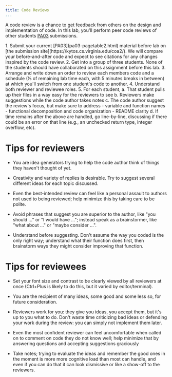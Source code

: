 ```yaml
---
title: Code Reviews
...
```


A code review is a chance to get feedback from others on the design and implementation of code. In this lab, you'll perform peer code reviews of other students [PA03](pa03-pagetable2.html) submissions.


<div class="exercise long">
1. Submit your current [PA03](pa03-pagetable2.html) material before lab on [the submission site](https://kytos.cs.virginia.edu/coa2/).
    We will compare your before-and-after code and expect to see citations for any changes inspired by the code review.
2. Get into a group of three students. None of the students should have collaborated on this assignment before this lab.
3. Arrange and write down an order to review each members code and a schedule (⅓ of remaining lab time each, with 5 minutes breaks in between) at which you'll switch from one student's code to another.
4. Understand both reviewer and reviewee roles.
5. For each student,
    a. That student pulls up their files in a way easy for the reviewers to see
    b. Reviewers make suggestions while the code author takes notes
    c. The code author suggest the review's focus, but make sure to address
        - variable and function names
        - functional decomposition and code organization
        - README clarity
    d. If time remains after the above are handled, go line-by-line, discussing if there could be an error on that line (e.g., an unchecked return type, integer overflow, etc).

</div>


# Tips for reviewers

- You are idea generators trying to help the code author think of things they haven't thought of yet.

- Creativity and variety of replies is desirable. Try to suggest several different ideas for each topic discussed.

- Even the best-intended review can feel like a personal assault to authors not used to being reviewed; help minimize this by taking care to be polite.

- Avoid phrases that suggest you are superior to the author, like "you should ..." or "I would have ..."; instead speak as a brainstormer, like "what about ..." or "maybe consider ...".

- Understand before suggesting. Don't assume the way you coded is the only right way; understand what their function does first, then brainstorm ways they might consider improving that function.

# Tips for reviewees

- Set your font size and contrast to be clearly viewed by all reviewers at once (Ctrl+Plus is likely to do this, but it varied by editor/terminal).

- You are the recipient of many ideas, some good and some less so, for future consideration.

- Reviewers work for you: they give you ideas, you accept them, but it's up to you what to do. Don't waste time criticizing bad ideas or defending your work during the review: you can simply not implement them later.

- Even the most confident reviewer can feel uncomfortable when called on to comment on code they do not know well; help minimize that by answering questions and accepting suggestions graciously

- Take notes; trying to evaluate the ideas and remember the good ones in the moment is more more cognitive load than most can handle, and even if you can do that it can look dismissive or like a show-off to the reviewers.
